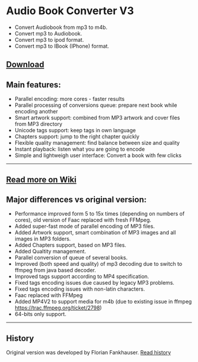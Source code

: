 Audio Book Converter V3
===============
* Convert Audiobook from mp3 to m4b.
* Convert mp3 to Audiobook.
* Convert mp3 to ipod format.
* Convert mp3 to IBook (IPhone) format.

<a href="https://github.com/yermak/AudioBookConverter/releases/latest">Download</a>
-------------
Main features:
--------------
* Parallel encoding: more cores - faster results
* Parallel processing of conversions queue: prepare next book while encoding another
* Smart artwork support: combined from MP3 artwork and cover files from MP3 directory
* Unicode tags support: keep tags in own language
* Chapters support: jump to the right chapter quickly
* Flexible quality management: find balance between size and quality
* Instant playback: listen what you are going to encode
* Simple and lightweigh user interface: Convert a book with few clicks

--------------
<a href="https://github.com/yermak/AudioBookConverter/wiki/Home">Read more on Wiki</a>
--------------

Major differences vs original version:
--------------
* Performance improved form 5 to 15x times (depending on numbers of cores), old version of Faac replaced with fresh FFMpeg.
* Added super-fast mode of parallel encoding of MP3 files.
* Added Artwork support, smart combination of MP3 images and all images in MP3 folders.
* Added Chapters support, based on MP3 files.
* Added Qualtity management.
* Parallel conversion of queue of several books.
* Improved (both speed and quality) of mp3 decoding due to switch to ffmpeg from java based decoder.
* Improved tags support according to MP4 specification.
* Fixed tags encoding issues due caused by legacy MP3 problems.
* Fixed tags encoding issues with non-latin characters.
* Faac replaced with FFMpeg
* Added MP4V2 to support media for m4b (due to existing issue in ffmpeg https://trac.ffmpeg.org/ticket/2798)
* 64-bits only support.

--------------
History
--------------
Original version was developed by Florian Fankhauser.
<a href="https://github.com/yermak/AudioBookConverter/wiki/History">Read history</a>

